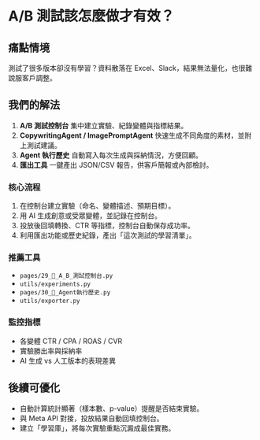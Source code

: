 # A/B 測試該怎麼做才有效？

## 痛點情境
測試了很多版本卻沒有學習？資料散落在 Excel、Slack，結果無法量化，也很難說服客戶調整。

## 我們的解法
1. **A/B 測試控制台** 集中建立實驗、紀錄變體與指標結果。
2. **CopywritingAgent / ImagePromptAgent** 快速生成不同角度的素材，並附上測試建議。
3. **Agent 執行歷史** 自動寫入每次生成與採納情況，方便回顧。
4. **匯出工具** 一鍵產出 JSON/CSV 報告，供客戶簡報或內部檢討。

### 核心流程
1. 在控制台建立實驗（命名、變體描述、預期目標）。
2. 用 AI 生成創意或受眾變體，並記錄在控制台。
3. 投放後回填轉換、CTR 等指標，控制台自動保存成功率。
4. 利用匯出功能或歷史紀錄，產出「這次測試的學習清單」。

### 推薦工具
- `pages/29_🧪_A_B_測試控制台.py`
- `utils/experiments.py`
- `pages/30_📜_Agent執行歷史.py`
- `utils/exporter.py`

### 監控指標
- 各變體 CTR / CPA / ROAS / CVR
- 實驗勝出率與採納率
- AI 生成 vs 人工版本的表現差異

## 後續可優化
- 自動計算統計顯著（樣本數、p-value）提醒是否結束實驗。
- 與 Meta API 對接，投放結果自動回填控制台。
- 建立「學習庫」，將每次實驗重點沉澱成最佳實務。
